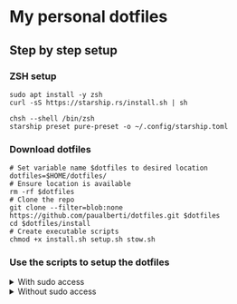 # My personal dotfiles

## Step by step setup

### ZSH setup

```
sudo apt install -y zsh
curl -sS https://starship.rs/install.sh | sh

chsh --shell /bin/zsh
starship preset pure-preset -o ~/.config/starship.toml
```

### Download dotfiles

```
# Set variable name $dotfiles to desired location
dotfiles=$HOME/dotfiles/
# Ensure location is available
rm -rf $dotfiles
# Clone the repo
git clone --filter=blob:none https://github.com/paualberti/dotfiles.git $dotfiles
cd $dotfiles/install
# Create executable scripts
chmod +x install.sh setup.sh stow.sh
```

### Use the scripts to setup the dotfiles

<details><summary>With sudo access</summary>

```
# Install packages: ghostty, lazygit, fzf, ...
./install.sh
# Setup neovim and a nerdfont
./setup.sh
# Symlink configuration files
cd ..
stow config
```

</details>

<details><summary>Without sudo access</summary>

```
# Setup neovim and a nerdfont
./setup.sh
# Symlink configuration files
./stow.sh ../config
```

</details>
